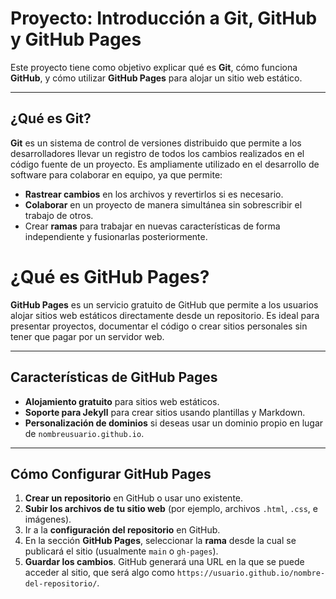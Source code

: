 # Proyecto: Introducción a Git, GitHub y GitHub Pages

Este proyecto tiene como objetivo explicar qué es **Git**, cómo funciona **GitHub**, y cómo utilizar **GitHub Pages** para alojar un sitio web estático.

---

## ¿Qué es Git?

**Git** es un sistema de control de versiones distribuido que permite a los desarrolladores llevar un registro de todos los cambios realizados en el código fuente de un proyecto. Es ampliamente utilizado en el desarrollo de software para colaborar en equipo, ya que permite:

- **Rastrear cambios** en los archivos y revertirlos si es necesario.
- **Colaborar** en un proyecto de manera simultánea sin sobrescribir el trabajo de otros.
- Crear **ramas** para trabajar en nuevas características de forma independiente y fusionarlas posteriormente.


# ¿Qué es GitHub Pages?

**GitHub Pages** es un servicio gratuito de GitHub que permite a los usuarios alojar sitios web estáticos directamente desde un repositorio. Es ideal para presentar proyectos, documentar el código o crear sitios personales sin tener que pagar por un servidor web.

---

## Características de GitHub Pages

- **Alojamiento gratuito** para sitios web estáticos.
- **Soporte para Jekyll** para crear sitios usando plantillas y Markdown.
- **Personalización de dominios** si deseas usar un dominio propio en lugar de `nombreusuario.github.io`.

---

## Cómo Configurar GitHub Pages

1. **Crear un repositorio** en GitHub o usar uno existente.
2. **Subir los archivos de tu sitio web** (por ejemplo, archivos `.html`, `.css`, e imágenes).
3. Ir a la **configuración del repositorio** en GitHub.
4. En la sección **GitHub Pages**, seleccionar la **rama** desde la cual se publicará el sitio (usualmente `main` o `gh-pages`).
5. **Guardar los cambios**. GitHub generará una URL en la que se puede acceder al sitio, que será algo como `https://usuario.github.io/nombre-del-repositorio/`.
